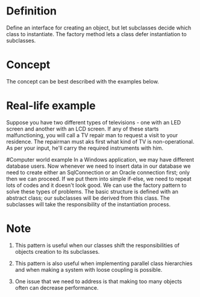 # Definition
Define an interface for creating an object, but let subclasses decide which class to instantiate. The factory method lets a class defer instantiation to subclasses.

# Concept
The concept can be best described with the examples below.

# Real-life example
Suppose you have two different types of televisions - one with an LED screen and another with an LCD screen. If any of these starts malfunctioning, you will call a TV repair man to request a visit to your residence. The repairman must aks first what kind of TV is non-operational. As per your input, he'll carry the required instruments with him.

#Computer world example
In a Windows application, we may have different database users. Now whenever we need to insert data in our database we need to create either an SqlConnection or an Oracle connection first; only then we can proceed. If we put them into simple if-else, we need to repeat lots of codes and it doesn't look good. We can use the factory pattern to solve these types of problems. The basic structure is defined with an abstract class; our subclasses will be derived from this class. The subclasses will take the responsibility of the instantiation process.

# Note
1. This pattern is useful when our classes shift the responsibilities of objects creation to its subclasses.

2. This pattern is also useful when implementing parallel class hierarchies and when making a system with loose coupling is possible.

3. One issue that we need to address is that making too many objects often can decrease performance. 
